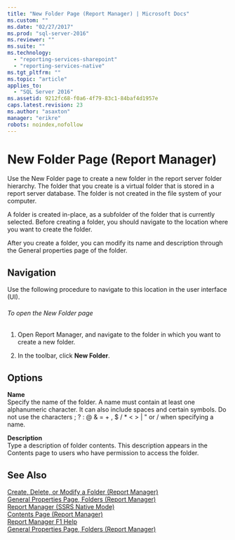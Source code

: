 ```yaml
---
title: "New Folder Page (Report Manager) | Microsoft Docs"
ms.custom: ""
ms.date: "02/27/2017"
ms.prod: "sql-server-2016"
ms.reviewer: ""
ms.suite: ""
ms.technology: 
  - "reporting-services-sharepoint"
  - "reporting-services-native"
ms.tgt_pltfrm: ""
ms.topic: "article"
applies_to: 
  - "SQL Server 2016"
ms.assetid: 9212fc68-f0a6-4f79-83c1-84baf4d1957e
caps.latest.revision: 23
ms.author: "asaxton"
manager: "erikre"
robots: noindex,nofollow
---
```

# New Folder Page (Report Manager)
  Use the New Folder page to create a new folder in the report server folder hierarchy. The folder that you create is a virtual folder that is stored in a report server database. The folder is not created in the file system of your computer.  
  
 A folder is created in-place, as a subfolder of the folder that is currently selected. Before creating a folder, you should navigate to the location where you want to create the folder.  
  
 After you create a folder, you can modify its name and description through the General properties page of the folder.  
  
## Navigation  
 Use the following procedure to navigate to this location in the user interface (UI).  
  
###### To open the New Folder page  
  
1.  Open Report Manager, and navigate to the folder in which you want to create a new folder.  
  
2.  In the toolbar, click **New Folder**.  
  
## Options  
 **Name**  
 Specify the name of the folder. A name must contain at least one alphanumeric character. It can also include spaces and certain symbols. Do not use the characters ; ? : @ & = + , $ / * \< > | " or / when specifying a name.  
  
 **Description**  
 Type a description of folder contents. This description appears in the Contents page to users who have permission to access the folder.  
  
## See Also  
 [Create, Delete, or Modify a Folder &#40;Report Manager&#41;](../reporting-services/report-server/create-delete-or-modify-a-folder-report-manager.md)   
 [General Properties Page, Folders &#40;Report Manager&#41;](../a9retired/general-properties-page-folders-report-manager.md)   
 [Report Manager  &#40;SSRS Native Mode&#41;](../a9retired/report-manager-ssrs-native-mode.md)   
 [Contents Page &#40;Report Manager&#41;](../a9retired/contents-page-report-manager.md)   
 [Report Manager F1 Help](../a9retired/report-manager-f1-help.md)   
 [General Properties Page, Folders &#40;Report Manager&#41;](../a9retired/general-properties-page-folders-report-manager.md)  
  
  